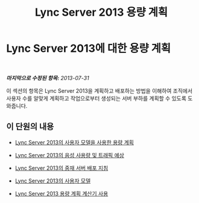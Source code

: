 ﻿---
title: Lync Server 2013 용량 계획
TOCTitle: 용량 계획
ms:assetid: e557ed2c-9cb2-4c90-8fd1-96a814c47c19
ms:mtpsurl: https://technet.microsoft.com/ko-kr/library/Gg399017(v=OCS.15)
ms:contentKeyID: 49886027
ms.date: 08/10/2015
mtps_version: v=OCS.15
ms.translationtype: HT
---

# Lync Server 2013에 대한 용량 계획

 

_**마지막으로 수정된 항목:** 2013-07-31_

이 섹션의 항목은 Lync Server 2013을 계획하고 배포하는 방법을 이해하여 조직에서 사용자 수를 알맞게 계획하고 작업으로부터 생성되는 서버 부하를 계획할 수 있도록 도와줍니다.

## 이 단원의 내용

  - [Lync Server 2013의 사용자 모델을 사용한 용량 계획](lync-server-2013-capacity-planning-using-the-user-models.md)

  - [Lync Server 2013의 음성 사용량 및 트래픽 예상](lync-server-2013-estimating-voice-usage-and-traffic.md)

  - [Lync Server 2013의 중재 서버 배포 지침](lync-server-2013-deployment-guidelines-for-mediation-server.md)

  - [Lync Server 2013의 사용자 모델](lync-server-2013-user-models.md)

  - [Lync Server 2013 용량 계획 계산기 사용](lync-server-2013-capacity-planning-calculator.md)


